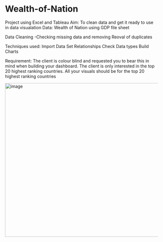 # Wealth-of-Nation
Project using Excel and Tableau
Aim: To clean data and  get it ready to use in data visualation
Data: Wealth of Nation using GDP file sheet

Data Cleaning
-Checking missing data and removing
Reoval of duplicates

Techniques used:
Import Data
Set Relationships
Check Data types
Build Charts

Requirement: The client is colour blind and requested you to bear this in mind when building your dashboard. The 
client is only interested in the top 20 highest ranking countries. All your visuals should be for the top 
20 highest ranking countries


<img width="507" alt="image" src="https://user-images.githubusercontent.com/129055280/227955202-126b39d7-6dd8-4112-9a73-a4c0b8b6ba86.png">
